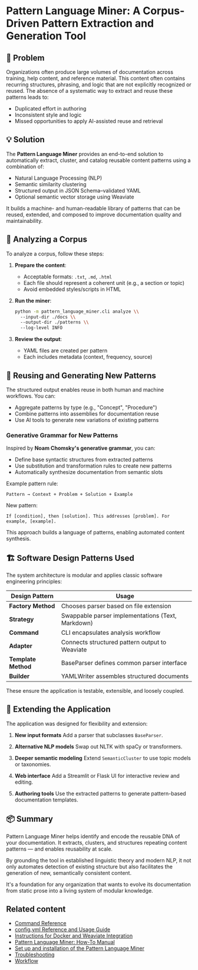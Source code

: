 # Pattern Language Miner: A Corpus-Driven Pattern Extraction and Generation Tool

## 🧩 Problem

Organizations often produce large volumes of documentation across training, help content, and reference material. This content often contains recurring structures, phrasing, and logic that are not explicitly recognized or reused. The absence of a systematic way to extract and reuse these patterns leads to:

* Duplicated effort in authoring
* Inconsistent style and logic
* Missed opportunities to apply AI-assisted reuse and retrieval

## 💡 Solution

The **Pattern Language Miner** provides an end-to-end solution to automatically extract, cluster, and catalog reusable content patterns using a combination of:

* Natural Language Processing (NLP)
* Semantic similarity clustering
* Structured output in JSON Schema–validated YAML
* Optional semantic vector storage using Weaviate

It builds a machine- and human-readable library of patterns that can be reused, extended, and composed to improve documentation quality and maintainability.

## 🧪 Analyzing a Corpus

To analyze a corpus, follow these steps:

1. **Prepare the content**:

   * Acceptable formats: `.txt`, `.md`, `.html`
   * Each file should represent a coherent unit (e.g., a section or topic)
   * Avoid embedded styles/scripts in HTML

2. **Run the miner**:

   ```bash
   python -m pattern_language_miner.cli analyze \\
     --input-dir ./docs \\
     --output-dir ./patterns \\
     --log-level INFO
   ```

3. **Review the output**:

   * YAML files are created per pattern
   * Each includes metadata (context, frequency, source)

## 🔁 Reusing and Generating New Patterns

The structured output enables reuse in both human and machine workflows. You can:

* Aggregate patterns by type (e.g., "Concept", "Procedure")
* Combine patterns into assemblies for documentation reuse
* Use AI tools to generate new variations of existing patterns

### Generative Grammar for New Patterns

Inspired by **Noam Chomsky's generative grammar**, you can:

* Define base syntactic structures from extracted patterns
* Use substitution and transformation rules to create new patterns
* Automatically synthesize documentation from semantic slots

Example pattern rule:

```
Pattern → Context + Problem + Solution + Example
```

New pattern:

```
If [condition], then [solution]. This addresses [problem]. For example, [example].
```

This approach builds a language of patterns, enabling automated content synthesis.

## 🏗 Software Design Patterns Used

The system architecture is modular and applies classic software engineering principles:

| Design Pattern      | Usage                                             |
| - | - |
| **Factory Method**  | Chooses parser based on file extension            |
| **Strategy**        | Swappable parser implementations (Text, Markdown) |
| **Command**         | CLI encapsulates analysis workflow                |
| **Adapter**         | Connects structured pattern output to Weaviate    |
| **Template Method** | BaseParser defines common parser interface        |
| **Builder**         | YAMLWriter assembles structured documents         |

These ensure the application is testable, extensible, and loosely coupled.

## 🔌 Extending the Application

The application was designed for flexibility and extension:

1. **New input formats**
   Add a parser that subclasses `BaseParser`.

2. **Alternative NLP models**
   Swap out NLTK with spaCy or transformers.

3. **Deeper semantic modeling**
   Extend `SemanticCluster` to use topic models or taxonomies.

4. **Web interface**
   Add a Streamlit or Flask UI for interactive review and editing.

5. **Authoring tools**
   Use the extracted patterns to generate pattern-based documentation templates.

## 📦 Summary

Pattern Language Miner helps identify and encode the reusable DNA of your documentation. It extracts, clusters, and structures repeating content patterns — and enables reusability at scale.

By grounding the tool in established linguistic theory and modern NLP, it not only automates detection of existing structure but also facilitates the generation of new, semantically consistent content.

It's a foundation for any organization that wants to evolve its documentation from static prose into a living system of modular knowledge.

## Related content

* [Command Reference](command-reference.md)
* [config.yml Reference and Usage Guide](configuration-file-reference.md)
* [Instructions for Docker and Weaviate Integration](instructions_for_docker.md)
* [Pattern Language Miner: How-To Manual](application-guide.md)
* [Set up and installation of the Pattern Language Miner](set-up-and-installation.md)
* [Troubleshooting](troubleshooting.md)
* [Workflow](workflow.md)